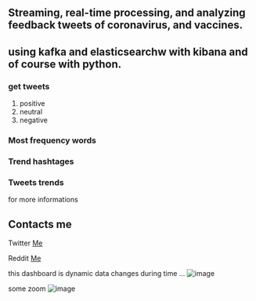 ## Streaming, real-time processing, and analyzing feedback tweets of coronavirus, and vaccines.

## using kafka and elasticsearchw with kibana and of course with python.

### get tweets 
1. positive 
2. neutral
3. negative

### Most frequency words 
### Trend hashtages
### Tweets trends 

for more informations
## Contacts me
Twitter  [Me](https://twitter.com/sin_moody)

Reddit [Me](https://www.reddit.com/user/moody_sin)

this dashboard is dynamic data changes during time ... 
![image](https://user-images.githubusercontent.com/63523451/126250676-ec595f4c-d707-4371-a288-257efe8336a1.png)

some zoom
![image](https://user-images.githubusercontent.com/63523451/126251670-59ed2416-396e-49c6-93fd-e62a727964fd.png)
